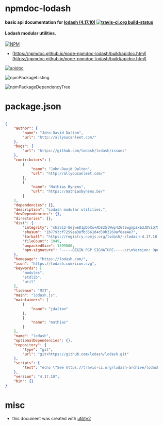 # npmdoc-lodash

#### basic api documentation for  [lodash (4.17.10)](https://lodash.com/)  [![travis-ci.org build-status](https://api.travis-ci.org/npmdoc/node-npmdoc-lodash.svg)](https://travis-ci.org/npmdoc/node-npmdoc-lodash)

#### Lodash modular utilities.

[![NPM](https://nodei.co/npm/lodash.png?downloads=true&downloadRank=true&stars=true)](https://www.npmjs.com/package/lodash)

- [https://npmdoc.github.io/node-npmdoc-lodash/build/apidoc.html](https://npmdoc.github.io/node-npmdoc-lodash/build/apidoc.html)

[![apidoc](https://npmdoc.github.io/node-npmdoc-lodash/build/screenshot.buildCi.browser.%252Ftmp%252Fbuild%252Fapidoc.html.png)](https://npmdoc.github.io/node-npmdoc-lodash/build/apidoc.html)

![npmPackageListing](https://npmdoc.github.io/node-npmdoc-lodash/build/screenshot.npmPackageListing.svg)

![npmPackageDependencyTree](https://npmdoc.github.io/node-npmdoc-lodash/build/screenshot.npmPackageDependencyTree.svg)



# package.json

```json

{
    "author": {
        "name": "John-David Dalton",
        "url": "http://allyoucanleet.com/"
    },
    "bugs": {
        "url": "https://github.com/lodash/lodash/issues"
    },
    "contributors": [
        {
            "name": "John-David Dalton",
            "url": "http://allyoucanleet.com/"
        },
        {
            "name": "Mathias Bynens",
            "url": "https://mathiasbynens.be/"
        }
    ],
    "dependencies": {},
    "description": "Lodash modular utilities.",
    "devDependencies": {},
    "directories": {},
    "dist": {
        "integrity": "sha512-UejweD1pDoXu+AD825lWwp4ZGtSwgnpZxb3JDViD7StjQz+Nb/6l093lx4OQ0foGWNRoc19mWy7BzL+UAK2iVg==",
        "shasum": "1b7793cf7259ea38fb3661d4d38b3260af8ae4e7",
        "tarball": "https://registry.npmjs.org/lodash/-/lodash-4.17.10.tgz",
        "fileCount": 1049,
        "unpackedSize": 1399800,
        "npm-signature": "-----BEGIN PGP SIGNATURE-----\r\nVersion: OpenPGP.js v3.0.4\r\nComment: https://openpgpjs.org\r\n\r\nwsFcBAEBCAAQBQJa33JqCRA9TVsSAnZWagAA0v4P/j+STtIL2K020wYEwPab\nWcDg2zwjWib+2mePvIwCylNI8YZs9vQXD9HvhWDD7/RH9bem/0sF45AgUk+w\na3bQGG1h5vFDHKftolS2fsa1HoT8ECEK2iVHQrS/DyCBcWYjfFUwErpd/NLx\nUpl9vW3Ba5clHUlq9rccOZ4Ld2gVQV8b2+p9V1IJeN9rkIOfRAg16FxAZjQZ\n9mj/XBR/Qw0XAEy31J63Rj+815CINYihHwpPdkaOTXDzouIn1/dP8jFp9oPY\nSGvwi4q6HBVbuuXmjcmMXIHRWz0drK3uex/3944yNzLlcu2Qn2rPqpQiD2rO\nYfIkwOd9TYfKfjvVGqEMzZHtLX408bm2kGtdyOLECuKAMSd5U9pOWfbVEeLN\nrydQQyGRC475Y15G58hSP0XbNM27dlEB+lfR6xtEcTLT75B/lxW2KxwxOff2\nLOTRfpd6Hx9d+5K80vAu1Ms8G69h2HPTDobJRmSPU+w/UTjeL9hrFy9x3hV8\n6xFgYOj8VZDiDpq0H1b0TH4GRGV0YvfVZ1V50Jzc3GZsKzSqk0i+UKDLuWVT\nYiTpQOPBlKysD3gGRjWMDd7jRMbf2b2B4Ajl5LhaB6mVjNnK8IMkTIegrwHP\nIOuE39Y1Vr1xBRlCBYcUdDrkPSCxlxzsToRPpo/1uWH1CI7HIBQsCJ2/h+n6\n6zBR\r\n=aCN9\r\n-----END PGP SIGNATURE-----\r\n"
    },
    "homepage": "https://lodash.com/",
    "icon": "https://lodash.com/icon.svg",
    "keywords": [
        "modules",
        "stdlib",
        "util"
    ],
    "license": "MIT",
    "main": "lodash.js",
    "maintainers": [
        {
            "name": "jdalton"
        },
        {
            "name": "mathias"
        }
    ],
    "name": "lodash",
    "optionalDependencies": {},
    "repository": {
        "type": "git",
        "url": "git+https://github.com/lodash/lodash.git"
    },
    "scripts": {
        "test": "echo \"See https://travis-ci.org/lodash-archive/lodash-cli for testing details.\""
    },
    "version": "4.17.10",
    "bin": {}
}
```



# misc
- this document was created with [utility2](https://github.com/kaizhu256/node-utility2)
